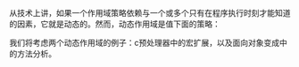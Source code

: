 从技术上讲，如果一个作用域策略依赖与一个或多个只有在程序执行时刻才能知道的因素，它就是动态的。然而，动态作用域是值下面的策略：



我们将考虑两个动态作用域的例子：c预处理器中的宏扩展，以及面向对象变成中的方法分析。

